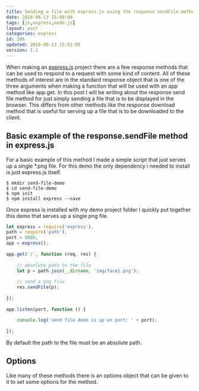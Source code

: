 ```yaml
---
title: Sending a file with express.js using the response sendFile method
date: 2018-06-13 15:40:00
tags: [js,express,node.js]
layout: post
categories: express
id: 206
updated: 2018-06-13 15:51:05
version: 1.1
---
```


When making an [express.js](https://expressjs.com/) project there are a few response methods that can be used to respond to a request with some kind of content. All of these methods of interest are in the standard response object that is one of the three arguments when making a function that will be used with an app method like app.get. In this post I will be writing about the response send file method for just simply sending a file that is to be displayed in the browser. This differs from other methods like the response download method that is useful for serving up a file that is to be downloaded to the client.

<!-- more -->


## Basic example of the response.sendFile method in express.js

For a basic example of this method I made a simple script that just serves up a single \*.png file. For this demo the only dependency i needed to install is just express.js itself.

```
$ mkdir send-file-demo
$ cd send-file-demo
$ npm init
$ npm install express --save
```

Once express is installed with my demo project folder I quickly put together this demo that serves up a single png file.

```js
let express = require('express'),
path = require('path'),
port = 8080,
app = express();
 
app.get('/', function (req, res) {
 
    // absolute path to the file
    let p = path.join(__dirname, 'img/face1.png');
 
    // send a png file
    res.sendFile(p);
 
});
 
app.listen(port, function () {
 
    console.log('send file demo is up on port: ' + port);
 
});
```

By default the path to the file must be an absolute path.

## Options

Like many of these methods there is an options object that can be given to it to set some options for the method.